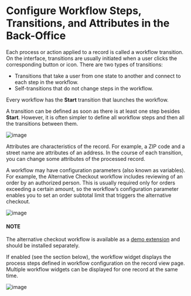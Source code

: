 <a id="user-guide-system-workflow-management-steps-transitions"></a>

# Configure Workflow Steps, Transitions, and Attributes in the Back-Office

Each process or action applied to a record is called a workflow transition. On the interface, transitions are usually initiated when a user clicks the corresponding button or icon. There are two types of transitions:

- Transitions that take a user from one state to another and connect to each step in the workflow.
- Self-transitions that do not change steps in the workflow.

Every workflow has the **Start** transition that launches the workflow.

A transition can be defined as soon as there is at least one step besides **Start**. However, it is often simpler to define all workflow steps and then all the transitions between them.

![image](user/img/system/workflows/1_transitions_steps.png)

Attributes are characteristics of the record. For example, a ZIP code and a street name are attributes of an address. In the course of each transition, you can change some attributes of the processed record.

A workflow may have configuration parameters (also known as variables). For example, the Alternative Checkout workflow includes reviewing of an order by an authorized person. This is usually required only for orders exceeding a certain amount, so the workflow’s configuration parameter enables you to set an order subtotal limit that triggers the alternative checkout.

![image](user/img/system/workflows/workflow_set_config_param.png)

#### NOTE
The alternative checkout workflow is available as a <a href="https://github.com/oroinc/commerce-demo-checkouts" target="_blank">demo extension</a> and should be installed separately.

If enabled (see the section below), the workflow widget displays the process steps defined in workflow configuration on the record view page. Multiple workflow widgets can be displayed for one record at the same time.

![image](user/img/system/workflows/21_osf_ui_5.png)
<!-- fa-bars = fa-navicon -->
<!-- Ic Tiles is used as Set As Default in saved views, and as tiles in display layout options -->
<!-- IcPencil refers to Rename in Commerce and Inline Editing in CRM -->
<!-- Check mark in the square. -->
<!-- SortDesc is also used as drop-down arrow -->
<!-- A -->
<!-- B -->
<!-- C -->
<!-- D -->
<!-- E -->
<!-- F -->
<!-- G -->
<!-- H -->
<!-- I -->
<!-- L -->
<!-- M -->
<!-- P -->
<!-- R -->
<!-- S -->
<!-- T -->
<!-- U -->
<!-- Z -->
